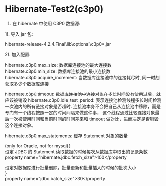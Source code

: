 # Hibernate-Test2(c3p0)
1. 在 hibernate 中使用 C3P0 数据源:

1). 导入 jar 包:

hibernate-release-4.2.4.Final\lib\optional\c3p0\*.jar

2). 加入配置:
  
hibernate.c3p0.max_size: 数据库连接池的最大连接数  
hibernate.c3p0.min_size: 数据库连接池的最小连接数
hibernate.c3p0.acquire_increment: 当数据库连接池中的连接耗尽时, 同一时刻获取多少个数据库连接  

hibernate.c3p0.timeout:   数据库连接池中连接对象在多长时间没有使用过后，就应该被销毁
hibernate.c3p0.idle_test_period:  表示连接池检测线程多长时间检测一次池内的所有链接对象是否超时. 
连接池本身不会把自己从连接池中移除，而是专门有一个线程按照一定的时间间隔来做这件事，
这个线程通过比较连接对象最后一次被使用时间和当前时间的时间差来和 timeout 做对比，进而决定是否销毁这个连接对象。   

hibernate.c3p0.max_statements:  缓存 Statement 对象的数量

(only for Oracle, not for mysql){  
设定 JDBC 的 Statement 读取数据的时候每次从数据库中取出的记录条数  
property name="hibernate.jdbc.fetch_size">100</property  
    	  
设定对数据库进行批量删除，批量更新和批量插入的时候的批次大小  
}  
property name="jdbc.batch_size">30</property  
